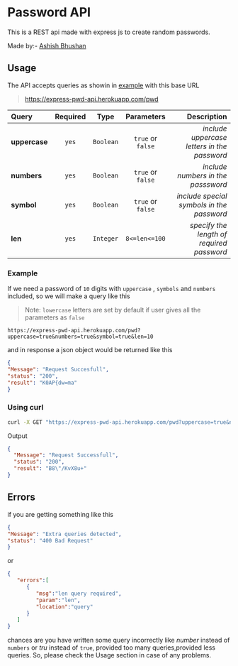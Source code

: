 # **Password API**

This is a REST api made with express js to create random passwords. 

Made by:- [Ashish Bhushan](https://github.com/code-withAshish)

## Usage
The API accepts queries as showin in [example](#example) with this base URL
> https://express-pwd-api.herokuapp.com/pwd

| Query          |     Required      |   Type    |    Parameters    |  Description |
| :---           |    :----:         |   :----:  |       :----:     |   ---:       |
| **uppercase**  |     `yes`         |`Boolean`  | `true` or `false`| _include uppercase letters in the password_|
| **numbers**    |     `yes`         |`Boolean`  | `true` or `false`|    _include numbers in the passsword_       |
| **symbol**     |     `yes`         |`Boolean`  | `true` or `false`|_include special symbols in the password_ |              
|  **len**       |        `yes`      | `Integer` | `8<=len<=100`    | _specify the length of required password_|

### Example

If we need a password of `10` digits with `uppercase` , `symbols` and `numbers` included, so  we will make a query like this

> Note: `lowercase` letters are set by default if user gives all the parameters as `false`


```
https://express-pwd-api.herokuapp.com/pwd?uppercase=true&numbers=true&symbol=true&len=10
```
and in response a json object would be returned like this 

```json
{
"Message": "Request Succesfull",
"status": "200",
"result": "K0AP{dw=ma"
}
```
### Using curl

```bash
curl -X GET "https://express-pwd-api.herokuapp.com/pwd?uppercase=true&numbers=true&symbol=true&len=10"

```
Output
```json
{
  "Message": "Request Successfull",
  "status": "200",
  "result": "B8\"/KvX8u+"
}
```
## Errors
if you  are getting something like this 

```json
{
"Message": "Extra queries detected",
"status": "400 Bad Request"
}
```
or
```json
{
   "errors":[
      {
         "msg":"len query required",
         "param":"len",
         "location":"query"
      }
   ]
}
```

chances are you have written some query incorrectly like *number* instead of `numbers` or *tru* instead of `true`,  provided too many queries,provided less queries.
So, please check the Usage section in case of any problems.